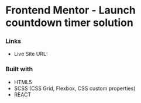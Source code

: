 # Frontend Mentor - Launch countdown timer solution

### Links

- Live Site URL:

### Built with

- HTML5
- SCSS (CSS Grid, Flexbox, CSS custom properties)
- REACT
